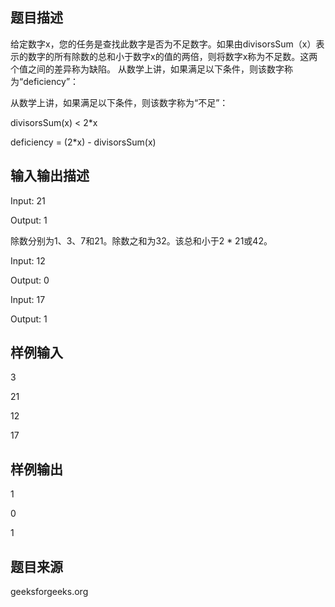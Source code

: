 ## 题目描述
给定数字x，您的任务是查找此数字是否为不足数字。如果由divisorsSum（x）表示的数字的所有除数的总和小于数字x的值的两倍，则将数字x称为不足数。这两个值之间的差异称为缺陷。 从数学上讲，如果满足以下条件，则该数字称为“deficiency”：

从数学上讲，如果满足以下条件，则该数字称为“不足”：

divisorsSum(x) < 2*x

deficiency = (2*x) - divisorsSum(x)
## 输入输出描述
Input: 21

Output: 1

除数分别为1、3、7和21。除数之和为32。该总和小于2 * 21或42。

Input: 12

Output: 0

Input: 17

Output: 1

## 样例输入
3

21

12

17
## 样例输出
1

0

1
## 题目来源
geeksforgeeks.org